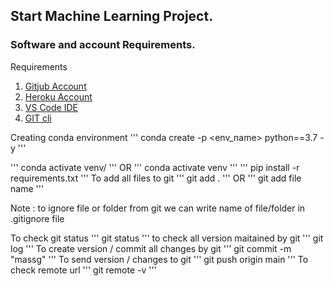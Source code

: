 ## Start Machine Learning Project.

### Software and account Requirements.
Requirements

   1. [Gitjub Account](https://github.com)
   2. [Heroku Account](https://dashboard.heroku.com/login)
   3. [VS Code IDE](https://code.visualstudio.com/login)
   4. [GIT cli](https://git-scm.com/download)

 Creating conda environment
 '''
 conda create -p <env_name> python==3.7 -y
 '''

'''
conda activate venv/
'''
OR
'''
conda activate venv
'''
'''
pip install -r requirements.txt
'''
To add all files to git
'''
git add .
'''
OR
'''
git add file name
'''


Note : to ignore file or folder from git we can write name of file/folder in .gitignore file

To check git status
'''
git status
'''
to check all version maitained by git
'''
git log
'''
To create version / commit all changes by git
'''
git commit -m "massg"
'''
To send version / changes to git
'''
git push origin main
'''
To check remote url
'''
git remote -v
'''



